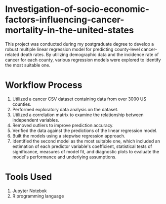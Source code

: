 # Investigation-of-socio-economic-factors-influencing-cancer-mortality-in-the-united-states
This project was conducted during my postgraduate degree to develop a robust multiple linear regression model for predicting county-level cancer-related death rates. By utilizing demographic data and the incidence rate of cancer for each county, various regression models were explored to identify the most suitable one.
# Workflow Process
1. Utilized a cancer CSV dataset containing data from over 3000 US counties. 
2. Performed exploratory data analysis on the dataset.
3. Utilized a correlation matrix to examine the relationship between independent variables.
4. Removed outliers to improve prediction accuracy.
5. Verified the data against the predictions of the linear regression model.
6. Built the models using a stepwise regression approach.
7. Identified the second model as the most suitable one, which included an estimation of each predictor variable's coefficient, statistical tests of significance, measures of model fit, and diagnostic plots to evaluate the model's performance and underlying assumptions.
# Tools Used
1. Jupyter Notebok
2. R programming language
